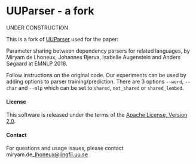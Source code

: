 # UUParser - a fork
UNDER CONSTRUCTION

This is a fork of [UUParser](https://github.com/UppsalaNLP/uuparser) used for the paper:

Parameter sharing between dependency parsers for related languages, by Miryam de Lhoneux, Johannes Bjerva, Isabelle Augenstein and Anders Søgaard at EMNLP 2018.

Follow instructions on the original code. Our experiments can be used by adding options to parser training/prediction. There are 3 options `--word`, `--char` and `--mlp` which can be set to `shared`, `not_shared` or `shared_lembed`.


#### License

This software is released under the terms of the [Apache License, Version 2.0](http://www.apache.org/licenses/LICENSE-2.0).

#### Contact

For questions and usage issues, please contact miryam.de\_lhoneux@lingfil.uu.se
